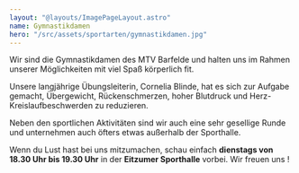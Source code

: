 ```yaml
---
layout: "@layouts/ImagePageLayout.astro"
name: Gymnastikdamen
hero: "/src/assets/sportarten/gymnastikdamen.jpg"
---
```


Wir sind die Gymnastikdamen des MTV Barfelde und halten uns im Rahmen unserer
Möglichkeiten mit viel Spaß körperlich fit.

Unsere langjährige Übungsleiterin, Cornelia Blinde, hat es sich zur Aufgabe
gemacht, Übergewicht, Rückenschmerzen, hoher Blutdruck und
Herz-Kreislaufbeschwerden zu reduzieren.

Neben den sportlichen Aktivitäten sind wir auch eine sehr gesellige Runde und
unternehmen auch öfters etwas außerhalb der Sporthalle.

Wenn du Lust hast bei uns mitzumachen, schau einfach **dienstags von 18.30 Uhr
bis 19.30 Uhr** in der **Eitzumer Sporthalle** vorbei. Wir freuen uns !
